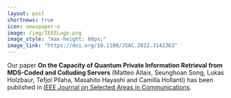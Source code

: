 ```yaml
---
layout: post
shortnews: true
icon: newspaper-o
image: /img/IEEELogo.png
image_style: "max-height: 60px;"
image_link: "https://doi.org/10.1109/JSAC.2022.3142363"
---
```


Our paper **On the Capacity of Quantum Private Information Retrieval from MDS-Coded and Colluding Servers** (Matteo Allaix, Seunghoan Song, Lukas Holzbaur, Tefjol Pllaha, Masahito Hayashi and Camilla Hollanti) has been published in [IEEE Journal on Selected Areas in Communications](https://doi.org/10.1109/JSAC.2022.3142363).

